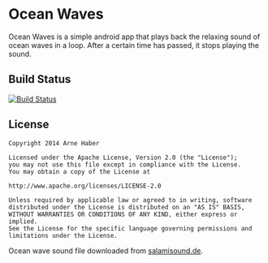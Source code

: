 # Ocean Waves

Ocean Waves is a simple android app that plays back the relaxing sound of ocean waves in a loop. After a certain time has passed,
it stops playing the sound.

## Build Status
[![Build Status](https://travis-ci.org/arnehaber/ocean-waves.svg?branch=master)](https://travis-ci.org/arnehaber/ocean-waves)

## License

    Copyright 2014 Arne Haber
    
    Licensed under the Apache License, Version 2.0 (the "License");
    you may not use this file except in compliance with the License.
    You may obtain a copy of the License at
    
    http://www.apache.org/licenses/LICENSE-2.0
    
    Unless required by applicable law or agreed to in writing, software
    distributed under the License is distributed on an "AS IS" BASIS,
    WITHOUT WARRANTIES OR CONDITIONS OF ANY KIND, either express or implied.
    See the License for the specific language governing permissions and
    limitations under the License.
    
Ocean wave sound file downloaded from [salamisound.de](http://www.salamisound.de/3793245-meeresrauschen-leichte).

